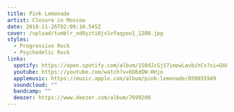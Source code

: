 ```yaml
---
title: Pink Lemonade
artist: Closure in Moscow
date: 2018-11-26T02:09:10.545Z
cover: /upload/tumblr_od8yzti0js1vfaqyoo1_1280.jpg
styles:
  - Progressive Rock
  - Psychedelic Rock
links:
  spotify: https://open.spotify.com/album/1S0dJcSjS7imowLavbihCs?si=QXELI6x6Rkuv_YCxCMLmDA
  youtube: https://youtube.com/watch?v=6Q6dQW-HHjo
  applemusic: https://music.apple.com/album/pink-lemonade/859035949
  soundcloud: ""
  bandcamp: ""
  deezer: https://www.deezer.com/album/7699200
---
```

